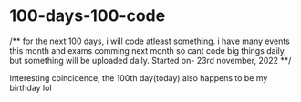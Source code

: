 # 100-days-100-code
/**
for the next 100 days, i will code atleast something. i have many events this month and exams comming next month so cant code big things daily, but something will 
be uploaded daily.
Started on- 23rd november, 2022
**/</br>


Interesting coincidence, the 100th day(today) also happens to be my birthday lol
